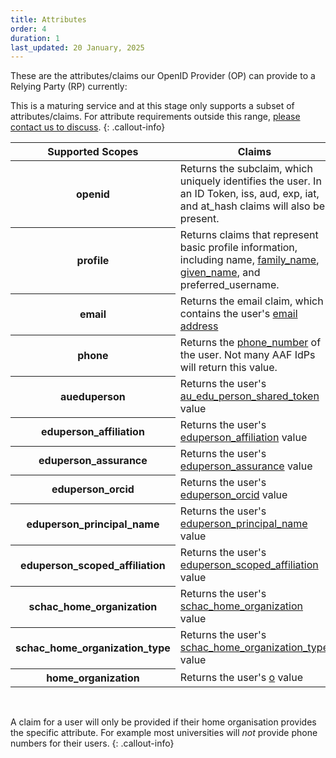 ```yaml
---
title: Attributes
order: 4
duration: 1
last_updated: 20 January, 2025
---
```


These are the attributes/claims our OpenID Provider (OP) can provide to a Relying Party (RP) currently:

This is a maturing service and at this stage only supports a subset of attributes/claims. For attribute
requirements outside this range, [please contact us to discuss](mailto:support@aaf.edu.au).
{: .callout-info}

<table class="table table-striped">
  <thead>
    <tr>
      <th scope="col">Supported Scopes</th>
      <th scope="col">Claims</th>
    </tr>
  </thead>
  <tbody>
    <tr>
    <th scope="row">openid</th>
      <td>Returns the subclaim, which uniquely identifies the user. In an ID Token, iss, aud, exp, iat, and at_hash 
claims will also be present.</td>
    </tr>
    <tr>
        <th scope="row">profile</th>
      <td>Returns claims that represent basic profile information, including name, <a href="https://validator.aaf.edu.au/documentation/attributes/oid:2.5.4.4">family_name</a>, <a href="https://validator.aaf.edu.au/documentation/attributes/oid:2.5.4.42">given_name</a>, and preferred_username.</td>
    </tr>
    <tr>
      <th scope="row">email</th>
      <td>Returns the email claim, which contains the user's <a href="https://validator.aaf.edu.au/documentation/attributes/oid:0.9.2342.19200300.100.1.3">email address</a></td>
    </tr>
    <tr>
      <th scope="row">phone</th>
      <td>Returns the <a href="https://validator.aaf.edu.au/documentation/attributes/oid:2.5.4.20">phone_number</a> of the user. Not many AAF IdPs will return this value.</td>
    </tr>
    <tr>
      <th scope="row">aueduperson</th>
      <td>Returns the user's <a href="https://validator.aaf.edu.au/documentation/attributes/oid:1.3.6.1.4.1.27856.1.2.5">au_edu_person_shared_token</a> value</td>
    </tr>
    <tr>
      <th scope="row">eduperson_affiliation</th>
      <td>Returns the user's <a href="https://validator.aaf.edu.au/documentation/attributes/oid:1.3.6.1.4.1.5923.1.1.1.1">eduperson_affiliation</a> value</td>
    </tr>
    <tr>
      <th scope="row">eduperson_assurance</th>
      <td>Returns the user's <a href="https://validator.aaf.edu.au/documentation/attributes/oid:1.3.6.1.4.1.5923.1.1.1.11">eduperson_assurance</a> value</td>
    </tr>
    <tr>
      <th scope="row">eduperson_orcid</th>
      <td>Returns the user's <a href="https://validator.aaf.edu.au/documentation/attributes/oid:1.3.6.1.4.1.5923.1.1.1.16">eduperson_orcid</a> value</td>
    </tr>
    <tr>
      <th scope="row">eduperson_principal_name</th>
      <td>Returns the user's <a href="https://validator.aaf.edu.au/documentation/attributes/oid:1.3.6.1.4.1.5923.1.1.1.6">eduperson_principal_name</a> value</td>
    </tr>
    <tr>
      <th scope="row">eduperson_scoped_affiliation</th>
      <td>Returns the user's <a href="https://validator.aaf.edu.au/documentation/attributes/oid:1.3.6.1.4.1.5923.1.1.1.9">eduperson_scoped_affiliation</a> value</td>
    </tr>
    <tr>
      <th scope="row">schac_home_organization</th>
      <td>Returns the user's <a href="https://validator.aaf.edu.au/documentation/attributes/oid:1.3.6.1.4.1.25178.1.2.9">schac_home_organization</a> value</td>
    </tr>
    <tr>
      <th scope="row">schac_home_organization_type</th>
      <td>Returns the user's <a href="https://validator.aaf.edu.au/documentation/attributes/oid:1.3.6.1.4.1.25178.1.2.10">schac_home_organization_type</a> value</td>
    </tr>
    <tr>
      <th scope="row">home_organization</th>
      <td>Returns the user's <a href="https://validator.aaf.edu.au/documentation/attributes/oid:2.5.4.10">o</a> value</td>
    </tr>
  </tbody>
</table>
<br>

A claim for a user will only be provided if their home organisation provides the specific attribute. For example 
most universities will *not* provide phone numbers for their users.
{: .callout-info}